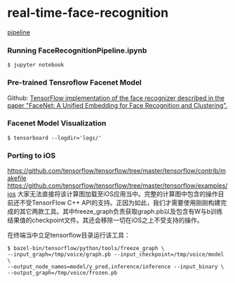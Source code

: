 # real-time-face-recognition

[pipeline](./pipeline.jpg)
### Running FaceRecognitionPipeline.ipynb
```
$ jupyter notebook
```
### Pre-trained Tensroflow Facenet Model
Github: [TensorFlow implementation of the face recognizer described in the paper "FaceNet: A Unified Embedding for Face Recognition and Clustering".](https://github.com/davidsandberg/facenet)


### Facenet Model Visualization
```
$ tensorboard --logdir='logs/'
```

### Porting to iOS
https://github.com/tensorflow/tensorflow/tree/master/tensorflow/contrib/makefile
https://github.com/tensorflow/tensorflow/tree/master/tensorflow/examples/ios
大家无法直接将该计算图加载至iOS应用当中。完整的计算图中包含的操作目前还不受TensorFlow C++ API的支持。正因为如此，我们才需要使用刚刚构建完成的其它两款工具。其中freeze_graph负责获取graph.pb以及包含有W与b训练结果值的checkpoint文件。其还会移除一切在iOS之上不受支持的操作。

在终端当中立足tensorflow目录运行该工具：
```
$ bazel-bin/tensorflow/python/tools/freeze_graph \ 
--input_graph=/tmp/voice/graph.pb --input_checkpoint=/tmp/voice/model \
--output_node_names=model/y_pred,inference/inference --input_binary \
--output_graph=/tmp/voice/frozen.pb 
```









